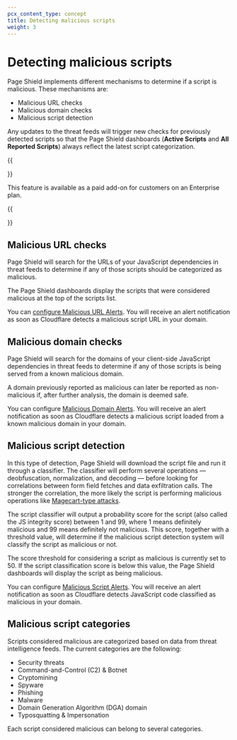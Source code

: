 ```yaml
---
pcx_content_type: concept
title: Detecting malicious scripts
weight: 3
---
```


# Detecting malicious scripts

Page Shield implements different mechanisms to determine if a script is malicious. These mechanisms are:

- Malicious URL checks
- Malicious domain checks
- Malicious script detection

Any updates to the threat feeds will trigger new checks for previously detected scripts so that the Page Shield dashboards (**Active Scripts** and **All Reported Scripts**) always reflect the latest script categorization.

{{<Aside type="note">}}

This feature is available as a paid add-on for customers on an Enterprise plan.

{{</Aside>}}

## Malicious URL checks

Page Shield will search for the URLs of your JavaScript dependencies in threat feeds to determine if any of those scripts should be categorized as malicious.

The Page Shield dashboards display the scripts that were considered malicious at the top of the scripts list.

You can [configure Malicious URL Alerts](/page-shield/reference/alerts/). You will receive an alert notification as soon as Cloudflare detects a malicious script URL in your domain.

## Malicious domain checks

Page Shield will search for the domains of your client-side JavaScript dependencies in threat feeds to determine if any of those scripts is being served from a known malicious domain.

A domain previously reported as malicious can later be reported as non-malicious if, after further analysis, the domain is deemed safe.

You can configure [Malicious Domain Alerts](/page-shield/reference/alerts/). You will receive an alert notification as soon as Cloudflare detects a malicious script loaded from a known malicious domain in your domain.

## Malicious script detection

In this type of detection, Page Shield will download the script file and run it through a classifier. The classifier will perform several operations — deobfuscation, normalization, and decoding — before looking for correlations between form field fetches and data exfiltration calls. The stronger the correlation, the more likely the script is performing malicious operations like [Magecart-type attacks](https://sansec.io/what-is-magecart).

The script classifier will output a probability score for the script (also called the JS integrity score) between 1 and 99, where 1 means definitely malicious and 99 means definitely not malicious. This score, together with a threshold value, will determine if the malicious script detection system will classify the script as malicious or not.

The score threshold for considering a script as malicious is currently set to 50. If the script classification score is below this value, the Page Shield dashboards will display the script as being malicious.

You can configure [Malicious Script Alerts](/page-shield/reference/alerts/). You will receive an alert notification as soon as Cloudflare detects JavaScript code classified as malicious in your domain.

## Malicious script categories

Scripts considered malicious are categorized based on data from threat intelligence feeds. The current categories are the following:

- Security threats
- Command-and-Control (C2) & Botnet
- Cryptomining
- Spyware
- Phishing
- Malware
- Domain Generation Algorithm (DGA) domain
- Typosquatting & Impersonation

Each script considered malicious can belong to several categories.
